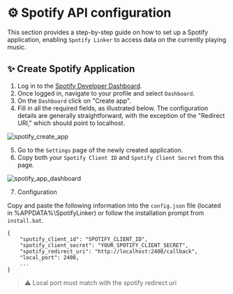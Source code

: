# ⚙ Spotify API configuration
This section provides a step-by-step guide on how to set up a Spotify application, enabling `Spotify Linker` to access data on the currently playing music.

## ✨ Create Spotify Application 
1. Log in to the [Spotify Developer Dashboard](https://developer.spotify.com/documentation/web-api).
2. Once logged in, navigate to your profile and select `Dashboard`.
3. On the `Dashboard` click on "Create app".
4. Fill in all the required fields, as illustrated below. The configuration details are generally straightforward, with the exception of the "Redirect URI," which should point to localhost.

![spotify_create_app](https://github.com/ImFireGod/SteelSeries-Spotify-Linker/assets/49344172/baea1ae9-6144-4862-a5e2-a10cef855c9d)

5. Go to the `Settings` page of the newly created application.
6. Copy both your `Spotify Client ID` and `Spotify Client Secret` from this page.

![spotify_app_dashboard](https://github.com/ImFireGod/SteelSeries-Spotify-Linker/assets/49344172/e3ee8d60-12f2-49f8-a268-9f32b726b1f5)


7. Configuration  

Copy and paste the following information into the `config.json` file (located in %APPDATA%\SpotifyLinker) or follow the installation prompt from `install.bat`.  

```JS
{
    "spotify_client_id": "SPOTIFY_CLIENT_ID",
    "spotify_client_secret": "YOUR_SPOTIFY_CLIENT_SECRET",
    "spotify_redirect_uri": "http://localhost:2408/callback",
    "local_port": 2408,
    ...
}
```
> ⚠️ Local port must match with the spotify redirect uri
